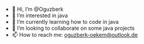 - 👋 Hi, I’m @Oguzberk
- 👀 I’m interested in java
- 🌱 I’m currently learning how to code in java
- 💞️ I’m looking to collaborate on some java projects
- 📫 How to reach me: oguzberk-oekem@outlook.de

<!---
Oguzberk/Oguzberk is a ✨ special ✨ repository because its `README.md` (this file) appears on your GitHub profile.
You can click the Preview link to take a look at your changes.
--->

